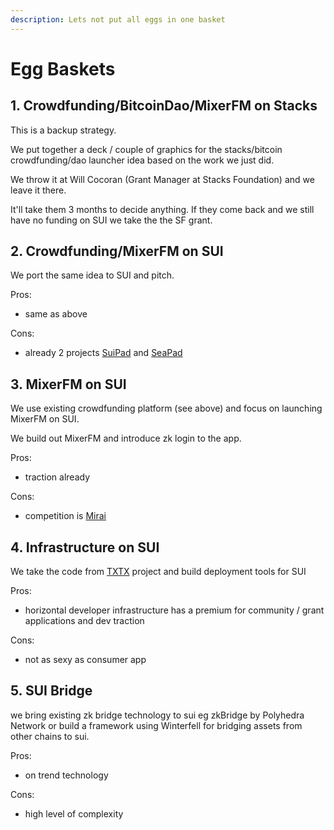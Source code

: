 ```yaml
---
description: Lets not put all eggs in one basket
---
```


# Egg Baskets

## 1. Crowdfunding/BitcoinDao/MixerFM on Stacks

This is a backup strategy.

We put together a deck / couple of graphics for the stacks/bitcoin crowdfunding/dao launcher idea based on the work we just did.

We throw it at Will Cocoran (Grant Manager at Stacks Foundation) and we leave it there.

It'll take them 3 months to decide anything. If they come back and we still have no funding on SUI we take the the SF grant.

## 2. Crowdfunding/MixerFM on SUI

We port the same idea to SUI and pitch.&#x20;

Pros:

* same as above

Cons:

* already 2 projects [SuiPad](https://www.suipad.xyz/) and [SeaPad](https://seapad.fund/)

## 3. MixerFM on SUI

We use existing crowdfunding platform (see above) and focus on launching MixerFM on SUI.

We build out MixerFM and introduce zk login to the app.

Pros:

* traction already

Cons:

* competition is [Mirai](https://blog.sui.io/studio-mirai-pfp-nft-music-platform/)&#x20;

## 4. Infrastructure on SUI

We take the code from [TXTX](projects/dao-internals/dao-and-crews/deployment.md) project and build deployment tools for SUI&#x20;

Pros:&#x20;

* horizontal developer infrastructure has a premium for community / grant applications and dev traction

Cons:

* not as sexy as consumer app

## 5. SUI Bridge

we bring existing zk bridge technology to sui eg zkBridge by Polyhedra Network or build a framework using Winterfell for bridging assets from other chains to sui.

Pros:

* on trend technology

Cons:

* high level of complexity







